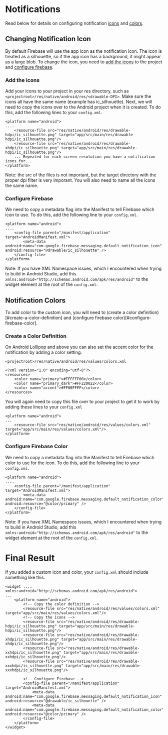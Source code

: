 # Notifications

Read below for details on configuring notification [icons](#changing-notification-icon) and [colors](#notification-colors).

## Changing Notification Icon
By default Firebase will use the app icon as the notification icon.  The icon is treated as a silhouette, so if the app icon has a background, it might appear as a large blob.  To change the icon, you need to [add the icons](#add-the-icons) to the project and [configure firebase](#configure-firebase).

### Add the icons
Add your icons to your project in your res directory, such as `<projectroot>/res/native/android/res/<drawable-DPI>`.  Make sure the icons all have the same name (example has ic_silhouette).  Next, we will need to copy the icons over to the Android project when it is created.  To do this, add the following lines to your `config.xml`.
```
<platform name="android">
....
    <resource-file src="res/native/android/res/drawable-hdpi/ic_silhouette.png" target="app/src/main/res/drawable-hdpi/ic_silhouette.png"/>
    <resource-file src="res/native/android/res/drawable-xhdpi/ic_silhouette.png" target="app/src/main/res/drawable-hdpi/ic_silhouette.png"/>
    ... Repeated for each screen resolution you have a notification icons for...
</platform>
```
Note: the src of the files is not important, but the target directory with the proper dpi filter is very imporant.  You will also need to name all the icons the same name.

### Configure Firebase
We need to copy a metadata flag into the Manifest to tell Firebase which icon to use.  To do this, add the following line to your `config.xml`.
```
<platform name="android">
....
    <config-file parent="/manifest/application" target="AndroidManifest.xml">
        <meta-data android:name="com.google.firebase.messaging.default_notification_icon" android:resource="@drawable/ic_silhouette" />
    </config-file>
</platform>
```
Note: If you have XML Namespace issues, which I encountered when trying to build in Android Studio, add this `xmlns:android="http://schemas.android.com/apk/res/android"` to the widget element at the root of the `config.xml`.

## Notification Colors

To add color to the custom icon, you will need to (create a color definition)[#create-a-color-definition] and (configure firebase color)[#configure-firebase-color].

### Create a Color Definition
On Android Lollipop and above you can also set the accent color for the notification by adding a color setting.

`<projectroot>/res/native/android/res/values/colors.xml`
```
<?xml version="1.0" encoding="utf-8"?>
<resources>
    <color name="primary">#FFFFFF00</color>
    <color name="primary_dark">#FF220022</color>
    <color name="accent">#FF00FFFF</color>
</resources>
```

You will again need to copy this file over to your project to get it to work by adding these lines to your `config.xml`
```
<platform name="android">
...
    <resource-file src="res/native/android/res/values/colors.xml" target="app/src/main/res/values/colors.xml"/>
</platform>
```

### Configure Firebase Color
We need to copy a metadata flag into the Manifest to tell Firebase which color to use for the icon.  To do this, add the following line to your `config.xml`.
```
<platform name="android">
....
    <config-file parent="/manifest/application" target="AndroidManifest.xml">
        <meta-data android:name="com.google.firebase.messaging.default_notification_color" android:resource="@color/primary" />
    </config-file>
</platform>
```
Note: If you have XML Namespace issues, which I encountered when trying to build in Android Studio, add this `xmlns:android="http://schemas.android.com/apk/res/android"` to the widget element at the root of the `config.xml`.

# Final Result

If you added a custom icon and color, your `config.xml` should include something like this.

```
<widget .... xmlns:android="http://schemas.android.com/apk/res/android">
...
    <platform name="android">
        <!-- Copy the color definition -->
        <resource-file src="res/native/android/res/values/colors.xml" target="app/src/main/res/values/colors.xml"/>
        <!-- Copy the icons -->
        <resource-file src="res/native/android/res/drawable-hdpi/ic_silhouette.png" target="app/src/main/res/drawable-hdpi/ic_silhouette.png"/>
        <resource-file src="res/native/android/res/drawable-xhdpi/ic_silhouette.png" target="app/src/main/res/drawable-xhdpi/ic_silhouette.png"/>
        <resource-file src="res/native/android/res/drawable-xxhdpi/ic_silhouette.png" target="app/src/main/res/drawable-xxhdpi/ic_silhouette.png"/>
        <resource-file src="res/native/android/res/drawable-xxxhdpi/ic_silhouette.png" target="app/src/main/res/drawable-xxxhdpi/ic_silhouette.png"/>

        <!-- Configure Firebase -->
        <config-file parent="/manifest/application" target="AndroidManifest.xml">
            <meta-data android:name="com.google.firebase.messaging.default_notification_icon" android:resource="@drawable/ic_silhouette" />
            <meta-data android:name="com.google.firebase.messaging.default_notification_color" android:resource="@color/primary" />
        </config-file>
    </platform>
</widget>
```
